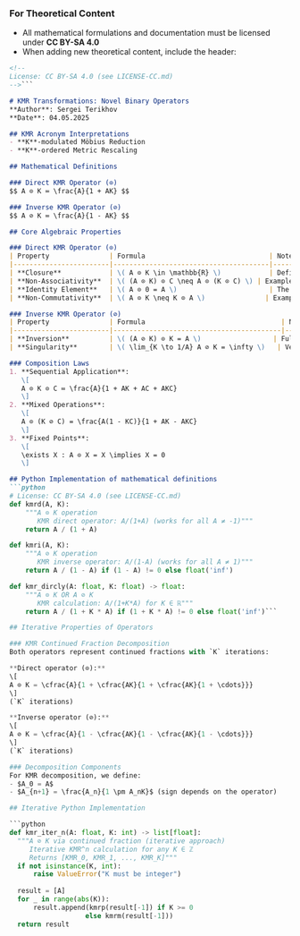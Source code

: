 <!-- 
License: CC BY-SA 4.0 (see LICENSE-CC.md)
-->

### For Theoretical Content
- All mathematical formulations and documentation must be licensed under **CC BY-SA 4.0**
- When adding new theoretical content, include the header:
```markdown
<!-- 
License: CC BY-SA 4.0 (see LICENSE-CC.md)
-->```

# KMR Transformations: Novel Binary Operators  
**Author**: Sergei Terikhov  
**Date**: 04.05.2025

## KMR Acronym Interpretations  
- **K**-modulated Möbius Reduction  
- **K**-ordered Metric Rescaling  

## Mathematical Definitions  

### Direct KMR Operator (⊙)  
$$ A ⊙ K ≔ \frac{A}{1 + AK} $$  

### Inverse KMR Operator (⊘)  
$$ A ⊘ K ≔ \frac{A}{1 - AK} $$  

## Core Algebraic Properties

### Direct KMR Operator (⊙)
| Property               | Formula                               | Note                                                                  |
|------------------------|---------------------------------------|-----------------------------------------------------------------------|
| **Closure**            | \( A ⊙ K \in \mathbb{R} \)            | Defined ∀ \( A,K \in \mathbb{R}\setminus\{-\frac{1}{K}\} \)          |
| **Non-Associativity**  | \( (A ⊙ K) ⊙ C \neq A ⊙ (K ⊙ C) \) | Example: \( (1 ⊙ 2) ⊙ 3 = 0.1666 \neq 1 ⊙ (2 ⊙ 3) = 0.2222 \)     |
| **Identity Element**   | \( A ⊙ 0 = A \)                       | The zero element retains its value                                   |
| **Non-Commutativity**  | \( A ⊙ K \neq K ⊙ A \)               | Example: \( 1 ⊙ 2 = 0.333 \neq 2 ⊙ 1 = 0.666 \)                     |

### Inverse KMR Operator (⊘)
| Property               | Formula                                  | Note                                      |
|------------------------|------------------------------------------|-------------------------------------------|
| **Inversion**          | \( (A ⊘ K) ⊙ K = A \)                  | Full restoration of the original value    |
| **Singularity**        | \( \lim_{K \to 1/A} A ⊘ K = \infty \)   | Vertical asymptote at \( AK \to 1 \)      |

### Composition Laws
1. **Sequential Application**:
   \[
   A ⊙ K ⊙ C ≔ \frac{A}{1 + AK + AC + AKC}
   \]
2. **Mixed Operations**:
   \[
   A ⊙ (K ⊘ C) = \frac{A(1 - KC)}{1 + AK - AKC}
   \]
3. **Fixed Points**:
   \[
   \exists X : A ⊙ X = X \implies X = 0
   \]

## Python Implementation of mathematical definitions  
```python
# License: CC BY-SA 4.0 (see LICENSE-CC.md)
def kmrd(A, K):
    """A ⊙ K operation
       KMR direct operator: A/(1+A) (works for all A ≠ -1)"""
    return A / (1 + A)

def kmri(A, K):
    """A ⊘ K operation
       KMR inverse operator: A/(1-A) (works for all A ≠ 1)"""
    return A / (1 - A) if (1 - A) != 0 else float('inf')

def kmr_dircly(A: float, K: float) -> float:
    """A ⊙ K OR A ⊘ K
       KMR calculation: A/(1+K*A) for K ∈ ℝ"""
    return A / (1 + K * A) if (1 + K * A) != 0 else float('inf')```

## Iterative Properties of Operators

### KMR Continued Fraction Decomposition
Both operators represent continued fractions with `K` iterations:

**Direct operator (⊙):**
\[
A ⊙ K = \cfrac{A}{1 + \cfrac{AK}{1 + \cfrac{AK}{1 + \cdots}}}
\]
(`K` iterations)

**Inverse operator (⊘):**  
\[
A ⊘ K = \cfrac{A}{1 - \cfrac{AK}{1 - \cfrac{AK}{1 - \cdots}}}
\]
(`K` iterations)

### Decomposition Components
For KMR decomposition, we define:
- $A_0 = A$
- $A_{n+1} = \frac{A_n}{1 \pm A_nK}$ (sign depends on the operator)

## Iterative Python Implementation

```python
def kmr_iter_n(A: float, K: int) -> list[float]:
  """A ⊘ K via continued fraction (iterative approach)
     Iterative KMR^n calculation for any K ∈ ℤ
     Returns [KMR_0, KMR_1, ..., KMR_K]"""
  if not isinstance(K, int):
      raise ValueError("K must be integer")
      
  result = [A]
  for _ in range(abs(K)):
      result.append(kmrp(result[-1]) if K >= 0 
                   else kmrm(result[-1]))
  return result

